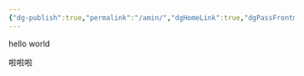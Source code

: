 ```yaml
---
{"dg-publish":true,"permalink":"/amin/","dgHomeLink":true,"dgPassFrontmatter":false}
---
```



hello world

啦啦啦

